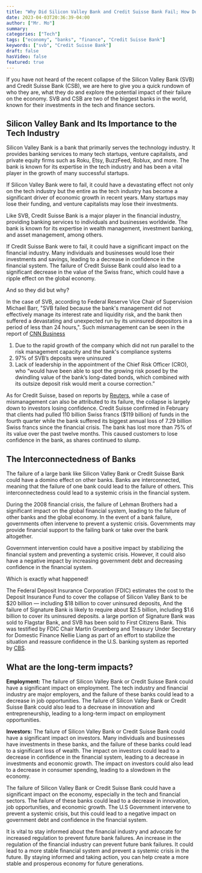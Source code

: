 ```yaml
---
title: "Why Did Silicon Valley Bank and Credit Suisse Bank Fail; How Does It Impact The Economy?"
date: 2023-04-03T20:36:39-04:00
author: ["Mr. Mo"]
summary:
categories: ["Tech"]
tags: ["economy", "banks", "finance", "Credit Suisse Bank"]
keywords: ["svb", "Credit Suisse Bank"]
draft: false
hasVideo: false
featured: true
---
```


If you have not heard of the recent collapse of the Silicon Valley Bank (SVB) and Credit Suisse Bank (CSB), we are here to give you a quick rundown of who they are, what they do and explore the potential impact of their failure on the economy. SVB and CSB are two of the biggest banks in the world, known for their investments in the tech and finance sectors.

## Silicon Valley Bank and Its Importance to the Tech Industry

Silicon Valley Bank is a bank that primarily serves the technology industry. It provides banking services to many tech startups, venture capitalists, and private equity firms such as Roku, Etsy, BuzzFeed, Roblux, and more. The bank is known for its expertise in the tech industry and has been a vital player in the growth of many successful startups.

If Silicon Valley Bank were to fail, it could have a devastating effect not only on the tech industry but the entire as the tech industry has become a significant driver of economic growth in recent years. Many startups may lose their funding, and venture capitalists may lose their investments.

Like SVB, Credit Suisse Bank is a major player in the financial industry, providing banking services to individuals and businesses worldwide. The bank is known for its expertise in wealth management, investment banking, and asset management, among others.

If Credit Suisse Bank were to fail, it could have a significant impact on the financial industry. Many individuals and businesses would lose their investments and savings, leading to a decrease in confidence in the financial system. The failure of Credit Suisse Bank could also lead to a significant decrease in the value of the Swiss franc, which could have a ripple effect on the global economy.

And so they did but why?

In the case of SVB, according to Federal Reserve Vice Chair of Supervision Michael Barr, "SVB failed because the bank's management did not effectively manage its interest rate and liquidity risk, and the bank then suffered a devastating and unexpected run by its uninsured depositors in a period of less than 24 hours,". Such mismanagement can be seen in the report of [CNN Business](https://edition.cnn.com/2023/03/26/business/silicon-valley-bank-red-flags/index.html "Visit Cnn Business")

1. Due to the rapid growth of the company which did not run parallel to the risk management capacity and the bank's compliance systems
2. 97% of SVB’s deposits were uninsured
3. Lack of leadership in the appointment of the Chief Risk Officer (CRO), who “would have been able to spot the growing risk posed by the dwindling value of the bank’s long-dated bonds, which combined with its outsize deposit risk would merit a course correction.”

As for Credit Suisse, based on reports by [Reuters](https://www.reuters.com/business/finance/credit-suisse-how-did-it-get-crisis-point-2023-03-16/ "Visit Reuters"), while a case of mismanagement can also be attributed to its failure, the collapse is largely down to investors losing confidence. Credit Suisse confirmed in February that clients had pulled 110 billion Swiss francs ($119 billion) of funds in the fourth quarter while the bank suffered its biggest annual loss of 7.29 billion Swiss francs since the financial crisis. The bank has lost more than 75% of its value over the past twelve months. This caused customers to lose confidence in the bank, as shares continued to slump.

## The Interconnectedness of Banks

The failure of a large bank like Silicon Valley Bank or Credit Suisse Bank could have a domino effect on other banks. Banks are interconnected, meaning that the failure of one bank could lead to the failure of others. This interconnectedness could lead to a systemic crisis in the financial system.

During the 2008 financial crisis, the failure of Lehman Brothers had a significant impact on the global financial system, leading to the failure of other banks and the global economy. In the event of a bank failure, governments often intervene to prevent a systemic crisis. Governments may provide financial support to the failing bank or take over the bank altogether.

Government intervention could have a positive impact by stabilizing the financial system and preventing a systemic crisis. However, it could also have a negative impact by increasing government debt and decreasing confidence in the financial system.

Which is exactly what happened!

The Federal Deposit Insurance Corporation (FDIC) estimates the cost to the Deposit Insurance Fund to cover the collapse of Silicon Valley Bank to be $20 billion — including $18 billion to cover uninsured deposits, And the failure of Signature Bank is likely to require about $2.5 billion, including $1.6 billion to cover its uninsured deposits. a large portion of Signature Bank was sold to Flagstar Bank, and SVB has been sold to First Citizens Bank. This was testified by FDIC Chair Martin Gruenberg and Treasury Under Secretary for Domestic Finance Nellie Liang as part of an effort to stabilize the situation and reassure confidence in the U.S. banking system as reported by [CBS](https://www.cbsnews.com/news/signature-bank-new-york-closed-silicon-valley-bank/).

## What are the long-term impacts?

**Employment:** The failure of Silicon Valley Bank or Credit Suisse Bank could have a significant impact on employment. The tech industry and financial industry are major employers, and the failure of these banks could lead to a decrease in job opportunities. The failure of Silicon Valley Bank or Credit Suisse Bank could also lead to a decrease in innovation and entrepreneurship, leading to a long-term impact on employment opportunities.

**Investors:** The failure of Silicon Valley Bank or Credit Suisse Bank could have a significant impact on investors. Many individuals and businesses have investments in these banks, and the failure of these banks could lead to a significant loss of wealth. The impact on investors could lead to a decrease in confidence in the financial system, leading to a decrease in investments and economic growth. The impact on investors could also lead to a decrease in consumer spending, leading to a slowdown in the economy.

The failure of Silicon Valley Bank or Credit Suisse Bank could have a significant impact on the economy, especially in the tech and financial sectors. The failure of these banks could lead to a decrease in innovation, job opportunities, and economic growth. The U.S Government intervene to prevent a systemic crisis, but this could lead to a negative impact on government debt and confidence in the financial system.

It is vital to stay informed about the financial industry and advocate for increased regulation to prevent future bank failures. An increase in the regulation of the financial industry can prevent future bank failures. It could lead to a more stable financial system and prevent a systemic crisis in the future. By staying informed and taking action, you can help create a more stable and prosperous economy for future generations.
